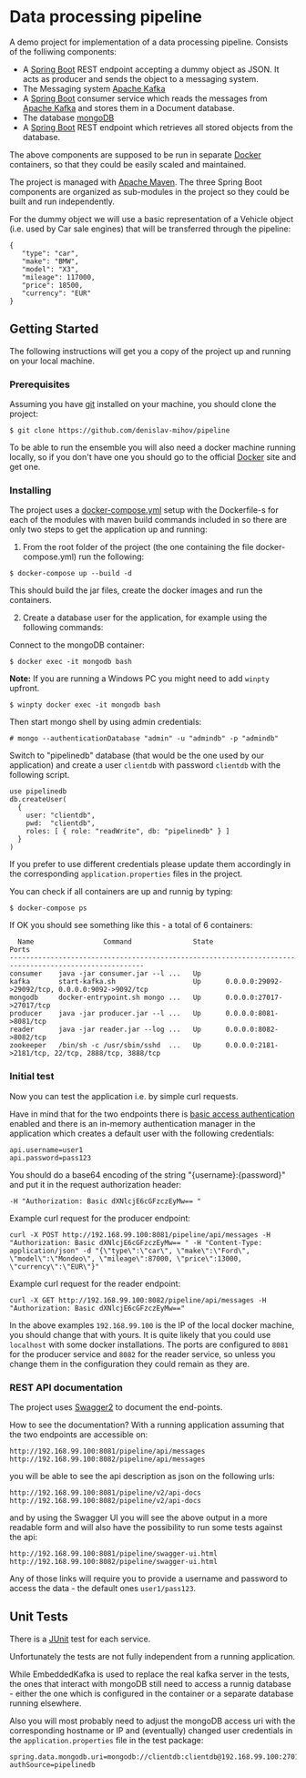 # Data processing pipeline

A demo project for implementation of a data processing pipeline. Consists of the folliwing components:
- A [Spring Boot](https://spring.io/projects/spring-boot) REST endpoint accepting a dummy object as JSON. It acts as producer and sends the object to a messaging system.
- The Messaging system [Apache Kafka](https://kafka.apache.org/)
- A [Spring Boot](https://spring.io/projects/spring-boot) consumer service which reads the messages from [Apache Kafka](https://kafka.apache.org/) and stores them in a Document database.
- The database [mongoDB](https://www.mongodb.com/)
- A [Spring Boot](https://spring.io/projects/spring-boot) REST endpoint which retrieves all stored objects from the database.

The above components are supposed to be run in separate [Docker](https://www.docker.com/) containers, so that they could be easily scaled and maintained.

The project is managed with [Apache Maven](https://maven.apache.org/). The three Spring Boot components are organized as sub-modules in the project so they could be built and run independently.

For the dummy object we will use a basic representation of a Vehicle object (i.e. used by Car sale engines) that will be transferred through the pipeline:

```
{
   "type": "car",
   "make": "BMW",
   "model": "X3",
   "mileage": 117000,
   "price": 18500,
   "currency": "EUR"
}
```

## Getting Started

The following instructions will get you a copy of the project up and running on your local machine.

### Prerequisites

Assuming you have [git](https://git-scm.com/) installed on your machine, you should clone the project:

```
$ git clone https://github.com/denislav-mihov/pipeline
```

To be able to run the ensemble you will also need a docker machine running locally, so if you don't have one you should go to the official [Docker](https://www.docker.com/) site and get one.

### Installing

The project uses a [docker-compose.yml](https://github.com/denislav-mihov/pipeline/blob/master/docker-compose.yml) setup with the Dockerfile-s for each of the modules with maven build commands included in so there are only two steps to get the application up and running:

1. From the root folder of the project (the one containing the file docker-compose.yml) run the following:

```
$ docker-compose up --build -d
```

This should build the jar files, create the docker images and run the containers.

2. Create a database user for the application, for example using the following commands:

Connect to the mongoDB container:
```
$ docker exec -it mongodb bash
```
**Note:** If you are running a Windows PC you might need to add `winpty` upfront.
```
$ winpty docker exec -it mongodb bash
```

Then start mongo shell by using admin credentials:
```
# mongo --authenticationDatabase "admin" -u "admindb" -p "admindb"
```

Switch to "pipelinedb" database (that would be the one used by our application) and create a user `clientdb` with password `clientdb` with the following script.
```
use pipelinedb
db.createUser(
  {
    user: "clientdb",
    pwd:  "clientdb",
    roles: [ { role: "readWrite", db: "pipelinedb" } ]
  }
)
```

If you prefer to use different credentials please update them accordingly in the corresponding `application.properties` files in the project.

You can check if all containers are up and runnig by typing:
```
$ docker-compose ps
```

If OK you should see something like this - a total of 6 containers:
```
  Name                 Command               State                         Ports
-------------------------------------------------------------------------------------------------------
consumer    java -jar consumer.jar --l ...   Up
kafka       start-kafka.sh                   Up      0.0.0.0:29092->29092/tcp, 0.0.0.0:9092->9092/tcp
mongodb     docker-entrypoint.sh mongo ...   Up      0.0.0.0:27017->27017/tcp
producer    java -jar producer.jar --l ...   Up      0.0.0.0:8081->8081/tcp
reader      java -jar reader.jar --log ...   Up      0.0.0.0:8082->8082/tcp
zookeeper   /bin/sh -c /usr/sbin/sshd  ...   Up      0.0.0.0:2181->2181/tcp, 22/tcp, 2888/tcp, 3888/tcp
```

### Initial test

Now you can test the application i.e. by simple curl requests.

Have in mind that for the two endpoints there is [basic access authentication](https://en.wikipedia.org/wiki/Basic_access_authentication) enabled and there is an in-memory authentication manager in the application which creates a default user with the following credentials:
```
api.username=user1
api.password=pass123
```

You should do a base64 encoding of the string "{username}:{password}" and put it in the request authorization header:
```
-H "Authorization: Basic dXNlcjE6cGFzczEyMw== "
```

Example curl request for the producer endpoint:
```
curl -X POST http://192.168.99.100:8081/pipeline/api/messages -H "Authorization: Basic dXNlcjE6cGFzczEyMw== " -H "Content-Type: application/json" -d "{\"type\":\"car\", \"make\":\"Ford\", \"model\":\"Mondeo\", \"mileage\":87000, \"price\":13000, \"currency\":\"EUR\"}"
```

Example curl request for the reader endpoint:
```
curl -X GET http://192.168.99.100:8082/pipeline/api/messages -H "Authorization: Basic dXNlcjE6cGFzczEyMw=="
```

In the above examples `192.168.99.100` is the IP of the local docker machine, you should change that with yours. It is quite likely that you could use `localhost` with some docker installations. The ports are configured to `8081` for the producer service and `8082` for the reader service, so unless you change them in the configuration they could remain as they are.

### REST API documentation

The project uses [Swagger2](https://swagger.io/) to document the end-points.

How to see the documentation? With a running application assuming that the two endpoints are accessible on:

```
http://192.168.99.100:8081/pipeline/api/messages
http://192.168.99.100:8082/pipeline/api/messages
```

you will be able to see the api description as json on the following urls:

```
http://192.168.99.100:8081/pipeline/v2/api-docs
http://192.168.99.100:8082/pipeline/v2/api-docs
```

and by using the Swagger UI you will see the above output in a more readable form and will also have the possibility to run some tests against the api:
```
http://192.168.99.100:8081/pipeline/swagger-ui.html
http://192.168.99.100:8082/pipeline/swagger-ui.html
```

Any of those links will require you to provide a username and password to access the data - the default ones `user1/pass123`.


## Unit Tests

There is a [JUnit](https://junit.org/junit5/) test for each service.

Unfortunately the tests are not fully independent from a running application.

While EmbeddedKafka is used to replace the real kafka server in the tests, the ones that interact with mongoDB still need to access a runnig database - either the one which is configured in the container or a separate database running elsewhere.

Also you will most probably need to adjust the mongoDB access uri with the corresponding hostname or IP and (eventually) changed user credentials in the `application.properties` file in the test package:
```
spring.data.mongodb.uri=mongodb://clientdb:clientdb@192.168.99.100:27017/pipelinedb?authSource=pipelinedb
```



